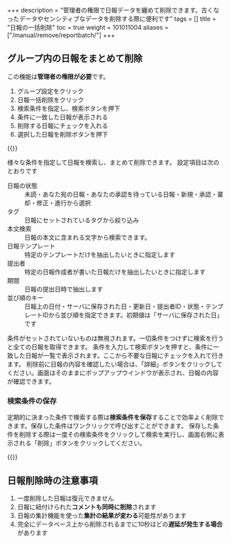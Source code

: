 +++
description = "管理者の権限で日報データを纏めて削除できます。古くなったデータやセンシティブなデータを削除する際に便利です"
tags = []
title = "日報の一括削除"
toc = true
weight = 101011004
aliases = ["/manual/remove/reportbatch/"]
+++

## グループ内の日報をまとめて削除

この機能は**管理者の権限が必要**です。

1. グループ設定をクリック
1. 日報一括削除をクリック
1. 検索条件を指定し、検索ボタンを押下
1. 条件に一致した日報が表示される
1. 削除する日報にチェックを入れる
1. 選択した日報を削除ボタンを押下

{{<appscreen filename="report-delete" title="一括削除では承認済みの日報や進行中の日報もお構いなしに削除できます。実行には編集者権限が必要です"  >}}

様々な条件を指定して日報を検索し、まとめて削除できます。
設定項目は次のとおりです

<dl class="basic">
  <dt>日報の状態</dt>
  <dd>未読・あなた宛の日報・あなたの承認を待っている日報・新規・承認・棄却・修正・進行から選択</dd>
  <dt>タグ</dt>
  <dd>日報にセットされているタグから絞り込み</dd>
  <dt>本文検索</dt>
  <dd>日報の本文に含まれる文字から検索できます。</dd>
  <dt>日報テンプレート</dt>
  <dd>特定のテンプレートだけを抽出したいときに指定します</dd>
  <dt>提出者</dt>
  <dd>特定の日報作成者が書いた日報だけを抽出したいときに指定します</dd>
  <dt>期間</dt>
  <dd>日報の提出日時で抽出します</dd>
  <dt>並び順のキー</dt>
  <dd>日報上の日付・サーバに保存された日・更新日・提出者ID・状態・テンプレートIDから並び順を指定できます。初期値は「サーバに保存された日」です</dd>
</dl>

条件がセットされていないものは無視されます。一切条件をつけずに検索を行うと全ての日報を取得できます。
条件を入力して検索ボタンを押すと、条件に一致した日報が一覧で表示されます。ここから不要な日報にチェックを入れて行きます。
削除前に日報の内容を確認したい場合は、「詳細」ボタンをクリックしてください。画面はそのままにポップアップウインドウが表示され、日報の内容が確認できます。

### 検索条件の保存

定期的に決まった条件で検索する際は**検索条件を保存**することで効率よく削除できます。保存した条件はワンクリックで呼び出すことができます。
保存した条件を削除する際は一度その検索条件をクリックして検索を実行し、画面右側に表示される「削除」ボタンをクリックしてください。

{{<appscreen filename="search-save" title="検索の条件を保存することで次回から同じ条件の検索をワンクリックで行なえます"  >}}

## 日報削除時の注意事項

1. 一度削除した日報は復元できません
1. 日報に紐付けられた**コメントも同時に削除**されます
1. 日報の集計機能を使った**集計の結果が変わる**可能性があります
1. 完全にデータベース上から削除されるまでに10秒ほどの**遅延が発生する場合**があります
